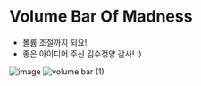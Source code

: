 # Volume Bar Of Madness
- 볼륨 조절까지 되요!
- 좋은 아이디어 주신 김수정양 감사! :) 

![image](https://user-images.githubusercontent.com/67571491/131243204-fe86645e-a485-4302-9187-0610be959f1f.png) ![volume bar (1)](https://user-images.githubusercontent.com/67571491/131242957-f2596404-562c-4d07-a55e-0bda35bd1d65.gif) 
